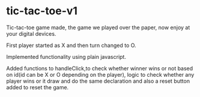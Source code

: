 # tic-tac-toe-v1

Tic-tac-toe game made, the game we played over the paper, now enjoy at your digital devices.

First player started as X and then turn changed to O.

Implemented functionality using plain javascript.

Added functions to handleClick,to check whether winner wins or not based on id(id can be X or O depending on the player), logic to check whether any player wins or it draw and do the same declaration and also a reset button added to reset the game.

